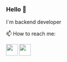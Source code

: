 ### Hello 👋

I`m backend developer

📫 How to reach me:

[<img height="32" width="32" src="https://cdn.jsdelivr.net/npm/simple-icons@v8/icons/telegram.svg" />](https://t.me/ilyaEliseev_11)
[<img height="32" width="32" src="https://cdn.jsdelivr.net/npm/simple-icons@v8/icons/linkedin.svg" />](https://www.linkedin.com/in/ilya-eliseev)

<!--
**IlyaEliseev/IlyaEliseev** is a ✨ _special_ ✨ repository because its `README.md` (this file) appears on your GitHub profile.

Here are some ideas to get you started:

- 🔭 I’m currently working on ...
- 🌱 I’m currently learning ...
- 👯 I’m looking to collaborate on ...
- 🤔 I’m looking for help with ...
- 💬 Ask me about ...
- 📫 How to reach me: ...
- 😄 Pronouns: ...
- ⚡ Fun fact: ...
-->
